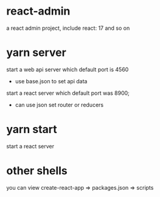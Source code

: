 # react-admin
a react admin project, include react: 17 and so on
# yarn server
start a web api server which default port is 4560
  - use base.json to set api data<br>

start a react server which default port was 8900;
  - can use json set router or reducers

# yarn start
 start a react server 


 # other shells
 you can view create-react-app => packages.json => scripts